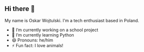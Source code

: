 ## Hi there 👋

My name is Oskar Wojtulski. I'm a tech enthusiast based in Poland.

- 🔭 I’m currently working on a school project
- 🌱 I’m currently learning Python
- 😄 Pronouns: he/him
- ⚡ Fun fact: I love animals!
